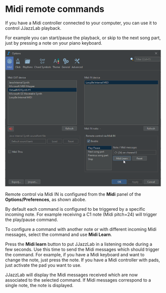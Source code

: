 # Midi remote commands

If you have a Midi controller connected to your computer, you can use it to control JJazzLab playback.

For example you can start/pause the playback, or skip to the next song part, just by pressing a note on your piano keyboard.

![](../.gitbook/assets/OptionsMidiIn.png)

Remote control via Midi IN is configured from the **Midi** panel of the **Options/Preferences**, as shown abobe.

By default each command is configured to be triggered by a specific incoming note. For example receiving a C1 note (Midi pitch=24) will trigger the play/pause command.&#x20;

To configure a command with another note or with different incoming Midi messages, select the command and use **Midi Learn**.

Press the **Midi learn** button to put JJazzLab in a listening mode during a few seconds. Use this time to send the Midi messages which should trigger the command. For example, if you have a Midi keyboard and want to change the note, just press the note. If you have a Midi controller with pads, just activate the pad you want to use.

JJazzLab will display the Midi messages received which are now associated to the selected command. If Midi messages correspond to a single note, the note is displayed.
